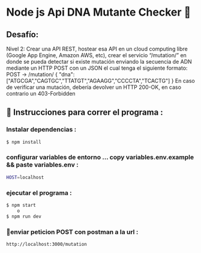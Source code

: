 # Node js Api DNA Mutante Checker 🧬


## Desafío:
Nivel 2:
Crear una API REST, hostear esa API en un cloud computing libre (Google App Engine, Amazon AWS, etc), crear el servicio “/mutation/” en donde se pueda detectar si existe mutación enviando la secuencia de ADN mediante un HTTP POST con un JSON el cual tenga el
siguiente formato:
POST → /mutation/
{
"dna":["ATGCGA","CAGTGC","TTATGT","AGAAGG","CCCCTA","TCACTG"]
}
En caso de verificar una mutación, debería devolver un HTTP 200-OK, en caso contrario un 403-Forbidden

## 📝 Instrucciones para correr el programa : 

### Instalar dependencias :
```sh
$ npm install
```

### configurar variables de entorno ... copy variables.env.example && paste variables.env :
```sh example your host
HOST=localhost
```

### ejecutar el programa :
```sh
$ npm start
    o 
$ npm run dev
```

### 🚀enviar peticion POST con postman  a la url :
```sh
http://localhost:3000/mutation
```

